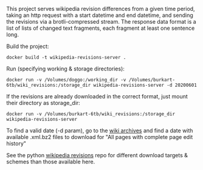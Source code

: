 This project serves wikipedia revision differences from a given time 
period, taking an http request with a start datetime and end datetime, 
and sending the revisions via a brotli-compressed stream. The response 
data format is a list of lists of changed text fragments, each fragment 
at least one sentence long.

Build the project:
```shell
docker build -t wikipedia-revisions-server .
```

Run (specifying working & storage directories):
```shell
docker run -v /Volumes/doggo:/working_dir -v /Volumes/burkart-6tb/wiki_revisions:/storage_dir wikipedia-revisions-server -d 20200601
```

If the revisions are already downloaded in the correct format, just mount their directory as storage_dir:
```shell
docker run -v /Volumes/burkart-6tb/wiki_revisions:/storage_dir wikipedia-revisions-server
```

To find a valid date (-d param), go to the [wiki archives](https://dumps.wikimedia.org/enwiki/) and find a date with available .xml.bz2 files to download for "All pages with complete page edit history"

See the python [wikipedia revisions](https://github.com/dominicburkart/wikipedia-revisions) repo for different download targets & schemes than those available here.
